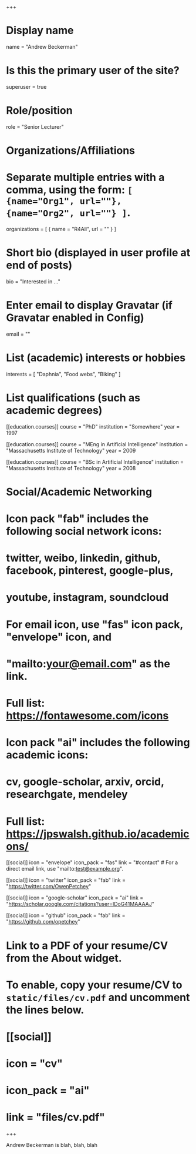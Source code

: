 +++
# Display name
name = "Andrew Beckerman"

# Is this the primary user of the site?
superuser = true

# Role/position
role = "Senior Lecturer"

# Organizations/Affiliations
#   Separate multiple entries with a comma, using the form: `[ {name="Org1", url=""}, {name="Org2", url=""} ]`.
organizations = [ { name = "R4All", url = "" } ]

# Short bio (displayed in user profile at end of posts)
bio = "Interested in ..."

# Enter email to display Gravatar (if Gravatar enabled in Config)
email = ""

# List (academic) interests or hobbies
interests = [
  "Daphnia",
  "Food webs",
  "Biking"
]

# List qualifications (such as academic degrees)
[[education.courses]]
  course = "PhD"
  institution = "Somewhere"
  year = 1997

[[education.courses]]
  course = "MEng in Artificial Intelligence"
  institution = "Massachusetts Institute of Technology"
  year = 2009

[[education.courses]]
  course = "BSc in Artificial Intelligence"
  institution = "Massachusetts Institute of Technology"
  year = 2008

# Social/Academic Networking
#
# Icon pack "fab" includes the following social network icons:
#
#   twitter, weibo, linkedin, github, facebook, pinterest, google-plus,
#   youtube, instagram, soundcloud
#
#   For email icon, use "fas" icon pack, "envelope" icon, and
#   "mailto:your@email.com" as the link.
#
#   Full list: https://fontawesome.com/icons
#
# Icon pack "ai" includes the following academic icons:
#
#   cv, google-scholar, arxiv, orcid, researchgate, mendeley
#
#   Full list: https://jpswalsh.github.io/academicons/

[[social]]
  icon = "envelope"
  icon_pack = "fas"
  link = "#contact"  # For a direct email link, use "mailto:test@example.org".

[[social]]
  icon = "twitter"
  icon_pack = "fab"
  link = "https://twitter.com/OwenPetchey"

[[social]]
  icon = "google-scholar"
  icon_pack = "ai"
  link = "https://scholar.google.com/citations?user=lDoG41MAAAAJ"

[[social]]
  icon = "github"
  icon_pack = "fab"
  link = "https://github.com/opetchey"

# Link to a PDF of your resume/CV from the About widget.
# To enable, copy your resume/CV to `static/files/cv.pdf` and uncomment the lines below.
# [[social]]
#   icon = "cv"
#   icon_pack = "ai"
#   link = "files/cv.pdf"

+++

Andrew Beckerman is blah, blah, blah
